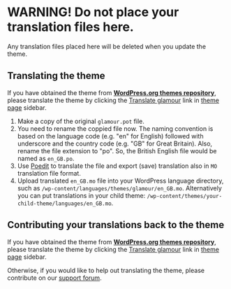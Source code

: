 # WARNING! Do not place your translation files here.

Any translation files placed here will be deleted when you update the theme.

## Translating the theme

If you have obtained the theme from **[WordPress.org themes repository](https://wordpress.org/themes/author/webmandesign/)**, please translate the theme by clicking the [Translate glamour](https://translate.wordpress.org/projects/wp-themes/glamour) link in [theme page](https://wordpress.org/themes/glamour/) sidebar.

1. Make a copy of the original `glamour.pot` file.
2. You need to rename the coppied file now. The naming convention is based on the language code (e.g. "en" for English) followed with underscore and the country code (e.g. "GB" for Great Britain). Also, rename the file extension to "po". So, the British English file would be named as `en_GB.po`.
3. Use [Poedit](http://www.poedit.net/) to translate the file and export (save) translation also in `MO` translation file format.
4. Upload translated `en_GB.mo` file into your WordPress language directory, such as `/wp-content/languages/themes/glamour/en_GB.mo`. Alternatively you can put translations in your child theme: `/wp-content/themes/your-child-theme/languages/en_GB.mo`.

## Contributing your translations back to the theme

If you have obtained the theme from **[WordPress.org themes repository](https://wordpress.org/themes/author/webmandesign/)**, please translate the theme by clicking the [Translate glamour](https://translate.wordpress.org/projects/wp-themes/glamour) link in [theme page](https://wordpress.org/themes/glamour/) sidebar.

Otherwise, if you would like to help out translating the theme, please contribute on our [support forum](http://support.webmandesign.eu/).
